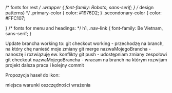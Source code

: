 /* fonts for rest  */
.wrapper {
    font-family: Roboto, sans-serif;
}
/* design patterns) */
.primary-color {
    color: #1976D2;
}
.secondonary-color {
    color: #FFC107;

}
/* fonts for menu and headings:  */
h1, .nav-link {
    font-family: Be Vietnam, sans-serif;
}


Update brancha working to:
git checkout working             - przechodzę na branch, na który chę nanieść moje zmiany
git merge nazwaMojegoBrancha     - nanoszę i rozwiązuję ew. konflikty
git push                         - udostępniam zmiany zespołowi
git checkout nazwaMojegoBrancha  - wracam na branch na którym rozwijam projekt
dalsza praca i kolejny commit

Propozycja haseł do ikon:

miejsca warunki oszczędności wrażenia
